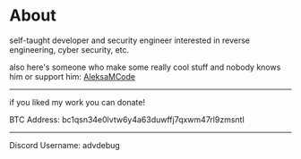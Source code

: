 # About
self-taught developer and security engineer interested in reverse engineering, cyber security, etc.

also here's someone who make some really cool stuff and nobody knows him or support him: <a href="https://github.com/AleksaMCode">AleksaMCode</a>
__________________________________________________

if you liked my work you can donate!

BTC Address: bc1qsn34e0lvtw6y4a63duwffj7qxwm47rl9zmsntl

___________________________________________________

Discord Username: advdebug
